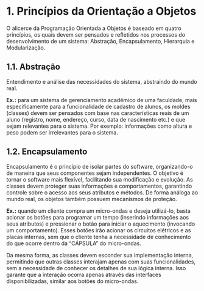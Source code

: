 # 1. Princípios da Orientação a Objetos

O alicerce da Programação Orientada a Objetos é baseado em quatro princípios, os quais devem ser pensados e refletidos nos processos do desenvolvimento de um sistema: Abstração, Encapsulamento, Hierarquia e Modularização.

## 1.1. Abstração

Entendimento e análise das necessidades do sistema, abstraindo do mundo real.

**Ex.:** para um sistema de gerenciamento acadêmico de uma faculdade, mais especificamente para a funcionalidade de cadastro de alunos, os moldes (classes) devem ser pensados com base nas características reais de um aluno (registro, nome, endereço, curso, data de nascimento etc.) e que sejam relevantes para o sistema. Por exemplo: informações como altura e peso podem ser irrelevantes para o sistema.

## 1.2. Encapsulamento

Encapsulamento é o princípio de isolar partes do software, organizando-o de maneira que seus componentes sejam independentes. O objetivo é tornar o software mais flexível, facilitando sua modificação e evolução. As classes devem proteger suas informações e comportamentos, garantindo controle sobre o acesso aos seus atributos e métodos. De forma análoga ao mundo real, os objetos também possuem mecanismos de proteção.

**Ex.:** quando um cliente compra um micro-ondas e deseja utilizá-lo, basta acionar os botões para programar um tempo (inserindo informações aos seus atributos) e pressionar o botão para iniciar o aquecimento (invocando um comportamento). Esses botões irão acionar os circuitos elétricos e as placas internas, sem que o cliente tenha a necessidade de conhecimento do que ocorre dentro da “CÁPSULA” do micro-ondas.

Da mesma forma, as classes devem esconder sua implementação interna, permitindo que outras classes interajam apenas com suas funcionalidades, sem a necessidade de conhecer os detalhes de sua lógica interna. Isso garante que a interação ocorra apenas através das interfaces disponibilizadas, similar aos botões do micro-ondas.